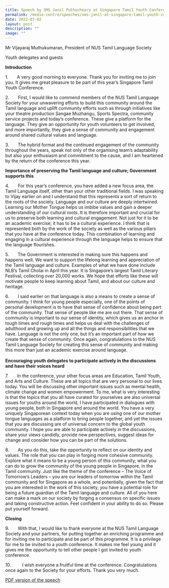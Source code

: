 ```yaml
---
title: Speech by SMS Janil Puthucheary at Singapore Tamil Youth Conference
permalink: /media-centre/speeches/sms-janil-at-singapore-tamil-youth-conference/
date: 2022-07-02
layout: post
description: ""
image: ""
---
```

<p>Mr Vijayaraj Muthukumaran, President of NUS Tamil Language Society</p>
<p>Youth delegates and guests</p>
<p><strong>Introduction</strong></p>
<p>1.<span style="white-space: pre;">		</span>A very good morning to everyone. Thank you for inviting me to join you. It gives me great pleasure to be part of this year’s Singapore Tamil Youth Conference.</p>
<p>2. <span style="white-space: pre;">		</span>First, I would like to commend members of the NUS Tamil Language Society for your unwavering efforts to build this community around the Tamil language and uplift community efforts such as through initiatives like your theatre production Sangae Muzhangu, Sports Spectra, community service projects and today’s conference. These give a platform for the language. They give an opportunity for youth volunteers to get involved, and more importantly, they give a sense of community and engagement around shared cultural values and language.</p>
<p>3. <span style="white-space: pre;">		</span>The hybrid format and the continued engagement of the community throughout the years, speak not only of the organising team’s adaptability but also your enthusiasm and commitment to the cause, and I am heartened by the return of the conference this year.</p>
<p><strong>Importance of preserving the Tamil language and culture; Government supports this</strong></p>
<p>4. <span style="white-space: pre;">		</span>For this year’s conference, you have added a new focus area, the Tamil Language itself, other than your other traditional fields. I was speaking to Vijay earlier on and I understand that this represents a sort of return to the roots of the society. Language and our culture are deeply intertwined. Learning our Mother Tongue helps us imbibe values and gain a deeper understanding of our cultural roots. It is therefore important and crucial for us to preserve both learning and cultural engagement. Not just for it to be an academic exercise; it has to be a cultural experience. I think that is represented both by the work of the society as well as the various pillars that you have at the conference today. This combination of learning and engaging in a cultural experience through the language helps to ensure that the language flourishes.</p>
<p>5. <span style="white-space: pre;">		</span>The Government is interested in making sure this happens and happens well. We want to support the lifelong learning and appreciation of the Tamil language and culture. Examples of what we have done include NLB’s Tamil Cholai in April this year. It is Singapore’s largest Tamil Literary Festival, collecting over 20,000 works. We hope that efforts like these will motivate people to keep learning about Tamil, and about our culture and heritage.</p>
<p>6. <span style="white-space: pre;">		</span>I said earlier on that language is also a means to create a sense of community. I think for young people especially, one of the points of personal development is to have that sense of confidence about being part of the community. That sense of people like me are out there. That sense of community is important to our sense of identity, which gives us an anchor in tough times and rough times and helps us deal with the challenges of adulthood and growing up and all the things and responsibilities that we have. Language is not the only one, but it’s an important part of how we create that sense of community. Once again, congratulations to the NUS Tamil Language Society for creating this sense of community and making this more than just an academic exercise around language.<br>
<br>
<strong>Encouraging youth delegates to participate actively in the discussions and have their voices heard</strong></p>
<p>7. <span style="white-space: pre;">		</span>In the conference, your other focus areas are Education, Tamil Youth, and Arts and Culture. These are all topics that are very personal to our lives today. You will be discussing other important issues such as mental health, climate change and women empowerment. To me, what is very interesting is that the topics that you all have curated for yourselves are also universal issues for youths around the world, I have participated in dialogues with young people, both in Singapore and around the world. You have a very uniquely Singaporean context today when you are using one of our mother tongue languages as a platform to bring people together, and yet the issues that you are discussing are of universal concern to the global youth community. I hope you are able to participate actively in the discussions, share your views candidly, provide new perspectives, suggest ideas for change and consider how you can be part of the solutions.</p>
<p>8. <span style="white-space: pre;">		</span>As you do this, take the opportunity to reflect on our identity and values. The role that you can play in forging more cohesive community. Explore what it means to be a young person of this community, what you can do to grow the community of the young people in Singapore, in the Tamil community. Just like the theme of the conference – The Voice of Tomorrow’s Leaders – you are our leaders of tomorrow within the Tamil community and for Singapore as a whole, and potentially, given the fact that you are interested in the work of this society, you have a potential role for being a future guardian of the Tamil language and culture. All of you here can make a mark on our society by forging a consensus on specific issues and taking constructive action. Feel confident in your ability to do so. Please put yourself forward.</p>
<p><strong>Closing</strong></p>
<p>9. <span style="white-space: pre;">		</span>With that, I would like to thank everyone at the NUS Tamil Language Society and your partners, for putting together an enriching programme and for inviting me to participate and be part of this programme. It is a privilege for me to be invited to a youth conference. It makes me feel young and it gives me the opportunity to tell other people I got invited to youth conference.</p>
<p>
10. <span style="white-space: pre;">		</span>I wish everyone a fruitful time at the conference. Congratulations once again to the Society for your efforts. Thank you very much.</p>

[PDF version of the speech](/files/Speeches%202022/opening%20remarks%20by%20sms%20janil%20at%20singapore%20tamil%20youth%20conference%20(2%20jul%202022).pdf)

